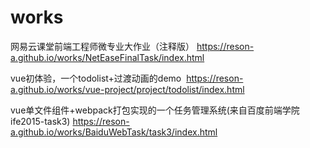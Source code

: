 # works
 
网易云课堂前端工程师微专业大作业（注释版） https://reson-a.github.io/works/NetEaseFinalTask/index.html


vue初体验，一个todolist+过渡动画的demo   https://reson-a.github.io/works/vue-project/project/todolist/index.html


vue单文件组件+webpack打包实现的一个任务管理系统(来自百度前端学院ife2015-task3)  https://reson-a.github.io/works/BaiduWebTask/task3/index.html








